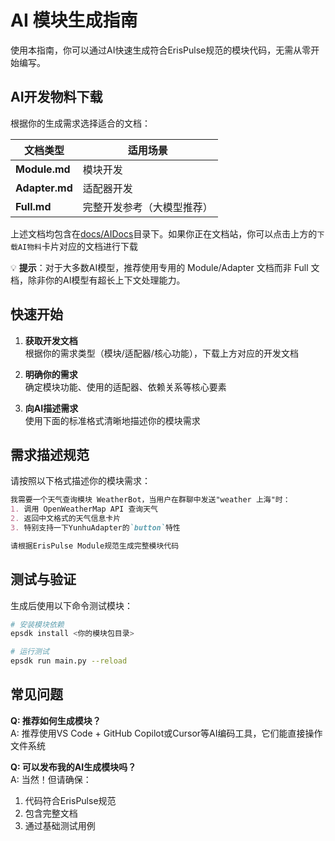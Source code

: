 # AI 模块生成指南

使用本指南，你可以通过AI快速生成符合ErisPulse规范的模块代码，无需从零开始编写。

## AI开发物料下载

根据你的生成需求选择适合的文档：

| 文档类型 | 适用场景 |
|---------|----------|
| **Module.md** | 模块开发 |
| **Adapter.md** | 适配器开发 |
| **Full.md** | 完整开发参考（大模型推荐） |

上述文档均包含在[docs/AIDocs](docs/AIDocs)目录下。如果你正在文档站，你可以点击上方的`下载AI物料`卡片对应的文档进行下载

💡 **提示**：对于大多数AI模型，推荐使用专用的 Module/Adapter 文档而非 Full 文档，除非你的AI模型有超长上下文处理能力。

## 快速开始

1. **获取开发文档**  
   根据你的需求类型（模块/适配器/核心功能），下载上方对应的开发文档

2. **明确你的需求**  
   确定模块功能、使用的适配器、依赖关系等核心要素

3. **向AI描述需求**  
   使用下面的标准格式清晰地描述你的模块需求

## 需求描述规范

请按照以下格式描述你的模块需求：

```markdown
我需要一个天气查询模块 WeatherBot，当用户在群聊中发送"weather 上海"时：
1. 调用 OpenWeatherMap API 查询天气
2. 返回中文格式的天气信息卡片
3. 特别支持一下YunhuAdapter的`button`特性

请根据ErisPulse Module规范生成完整模块代码
```


## 测试与验证

生成后使用以下命令测试模块：

```bash
# 安装模块依赖
epsdk install <你的模块包目录>

# 运行测试
epsdk run main.py --reload
```

## 常见问题

**Q: 推荐如何生成模块？**  
A: 推荐使用VS Code + GitHub Copilot或Cursor等AI编码工具，它们能直接操作文件系统

**Q: 可以发布我的AI生成模块吗？**  
A: 当然！但请确保：
1. 代码符合ErisPulse规范
2. 包含完整文档
3. 通过基础测试用例

